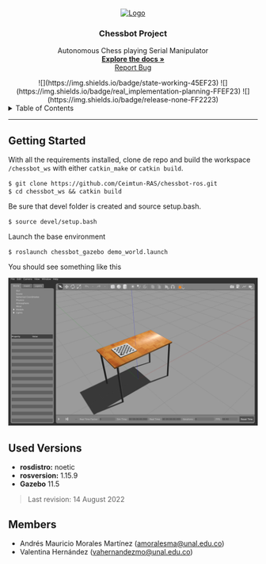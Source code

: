 


<!-- PROJECT LOGO -->
<br />
<div align="center">
  <a href="https://github.com/Ceimtun-RAS/chessbot-ros/">
    <img src="https://github.com/Ceimtun-RAS/chessbot-ros/docs/imgs/github_frame.png" alt="Logo" width="80" height="80">

  </a>

  <h3 align="center">Chessbot Project</h3>

  <p align="center">
    Autonomous Chess playing Serial Manipulator 
    <br />
    <a href="https://github.com/Ceimtun-RAS/chessbot-ros/wiki"><strong>Explore the docs »</strong></a>
    <br />
    <a href="https://github.com/Ceimtun-RAS/chessbot-ros/issues">Report Bug</a>
  </p>
</div>


<div align = "center">
![](https://img.shields.io/badge/state-working-45EF23)
![](https://img.shields.io/badge/real_implementation-planning-FFEF23)
![](https://img.shields.io/badge/release-none-FF2223)
</div>

<!-- TABLE OF CONTENTS -->
<details>
  <summary>Table of Contents</summary>
  <ol>
    <li>
      <a href="#about-the-project">About The Project</a>
      <ul>
        <li><a href="#built-with">Built With</a></li>
      </ul>
    </li>
    <li>
      <a href="#getting-started">Getting Started</a>
      <ul>
        <li><a href="#prerequisites">Prerequisites</a></li>
        <li><a href="#installation">Installation</a></li>
      </ul>
    </li>
    <li><a href="#usage">Usage</a></li>
    <li><a href="#roadmap">Roadmap</a></li>
    <li><a href="#contributing">Contributing</a></li>
    <li><a href="#license">License</a></li>
    <li><a href="#contact">Contact</a></li>
    <li><a href="#acknowledgments">Acknowledgments</a></li>
  </ol>
</details>

---




## Getting Started 
With all the requirements installed, clone de repo and build the workspace `/chessbot_ws` with either `catkin_make` or `catkin build`. 

```
$ git clone https://github.com/Ceimtun-RAS/chessbot-ros.git
$ cd chessbot_ws && catkin build 
```
Be sure that devel folder is created and source setup.bash. 
```
$ source devel/setup.bash
```
Launch the base environment 
```
$ roslaunch chessbot_gazebo demo_world.launch
```
You should see something like this


![simulation demo world image](https://github.com/Ceimtun-RAS/chessbot-ros/blob/docs/docs/imgs/base_demo_world.png)




## Used Versions 
* __rosdistro:__ noetic
* __rosversion:__ 1.15.9 
* __Gazebo__ 11.5 

> Last revision: 14 August 2022 

## Members 
* Andrés Mauricio Morales Martínez (amoralesma@unal.edu.co)
* Valentina Hernández (vahernandezmo@unal.edu.co)

